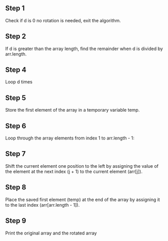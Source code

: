 ## Step 1

Check if d is 0 no rotation is needed, exit the algorithm.

## Step 2

If d is greater than the array length, find the remainder when d is divided by arr.length.

## Step 4

Loop d times

## Step 5

Store the first element of the array in a temporary variable temp.

## Step 6

Loop through the array elements from index 1 to arr.length - 1:

## Step 7

Shift the current element one position to the left by assigning the value of the element at the next index (j + 1) to the current element (arr[j]).

## Step 8

Place the saved first element (temp) at the end of the array by assigning it to the last index (arr[arr.length - 1]).

## Step 9

Print the original array and the rotated array
